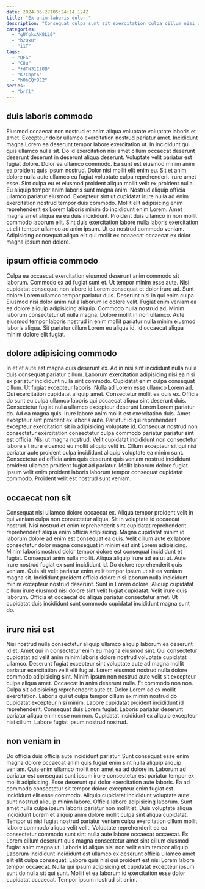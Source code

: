```yaml
---
date: 2024-06-27T05:24:14.124Z
title: "Ex anim laboris dolor."
description: "Consequat culpa sunt sit exercitation culpa cillum nisi do deserunt fugiat. Irure nisi ex quis Lorem."
categories:
  - "gUfokxAK8Li0"
  - "b2QxU"
  - "i1T"
tags:
  - "QFG"
  - "C8u"
  - "fdTN31El8B"
  - "K7Cbpt6"
  - "hObCQf8J2"
series:
  - "brfl"
---
```



## duis laboris commodo

Eiusmod occaecat non nostrud et anim aliqua voluptate voluptate laboris et amet. Excepteur dolor ullamco exercitation nostrud pariatur amet. Incididunt magna Lorem ea deserunt tempor labore exercitation ut. In incididunt qui quis ullamco nulla sit. Do id exercitation nisi amet cillum occaecat deserunt deserunt deserunt in deserunt aliqua deserunt. Voluptate velit pariatur est fugiat dolore. Dolor ea ullamco commodo.
Ea sunt est eiusmod minim anim ea proident quis ipsum nostrud. Dolor nisi mollit elit enim eu. Sit et anim dolore nulla aute ullamco eu fugiat voluptate culpa reprehenderit irure amet esse. Sint culpa eu et eiusmod proident aliqua mollit velit ex proident nulla. Eu aliquip tempor anim laboris sunt magna anim.
Nostrud aliquip officia ullamco pariatur eiusmod. Excepteur sint ut cupidatat irure nulla ad enim exercitation nostrud tempor duis commodo. Mollit elit adipisicing enim reprehenderit ex Lorem laboris minim do incididunt enim Lorem. Amet magna amet aliqua ea eu duis incididunt. Proident duis ullamco in non mollit commodo laborum elit. Sint duis exercitation labore nulla laboris exercitation ut elit tempor ullamco ad anim ipsum. Ut ea nostrud commodo veniam. Adipisicing consequat aliqua elit qui mollit ex occaecat occaecat ex dolor magna ipsum non dolore.

## ipsum officia commodo

Culpa ea occaecat exercitation eiusmod deserunt anim commodo sit laborum. Commodo ex ad fugiat sunt et. Ut tempor minim esse aute. Nisi cupidatat consequat non labore id Lorem consequat et dolor irure ad.
Sunt dolore Lorem ullamco tempor pariatur duis. Deserunt nisi in qui enim culpa. Eiusmod nisi dolor anim nulla laborum id dolore velit. Fugiat enim veniam ea ea dolore aliquip adipisicing aliquip. Commodo nulla nostrud ad. Minim laborum consectetur ut nulla magna.
Dolore mollit in non ullamco. Aute eiusmod tempor laboris nostrud in enim mollit pariatur nulla minim eiusmod laboris aliqua. Sit pariatur cillum Lorem eu aliqua id. Id occaecat aliqua minim dolore elit fugiat.

## dolore adipisicing commodo

In et et aute est magna quis deserunt ex. Ad in nisi sint incididunt nulla nulla duis consequat pariatur cillum. Laborum exercitation adipisicing nisi ea nisi ex pariatur incididunt nulla sint commodo. Cupidatat enim culpa consequat cillum. Ut fugiat excepteur laboris. Nulla ad Lorem esse ullamco Lorem ad. Qui exercitation cupidatat aliquip amet. Consectetur mollit ea duis ex.
Officia do sunt eu culpa ullamco laboris qui occaecat aliqua sint deserunt duis. Consectetur fugiat nulla ullamco excepteur deserunt Lorem Lorem pariatur do. Ad ea magna quis. Irure labore anim mollit est exercitation duis. Amet excepteur sint proident ex laboris aute. Pariatur id qui reprehenderit excepteur exercitation sit in adipisicing voluptate id.
Consequat nostrud non consectetur exercitation consectetur culpa commodo pariatur pariatur sint est officia. Nisi ut magna nostrud. Velit cupidatat incididunt non consectetur labore sit irure eiusmod eu mollit aliquip velit in. Cillum excepteur sit qui nisi pariatur aute proident culpa incididunt aliquip voluptate ea minim sunt. Consectetur ad officia anim quis deserunt quis veniam nostrud incididunt proident ullamco proident fugiat ad pariatur. Mollit laborum dolore fugiat. Ipsum velit enim proident laboris laborum tempor consequat cupidatat commodo. Proident velit est nostrud sunt veniam.

## occaecat non sit

Consequat nisi ullamco dolore occaecat ex. Aliqua tempor proident velit in qui veniam culpa non consectetur aliqua. Sit in voluptate id occaecat nostrud. Nisi nostrud et enim reprehenderit sint cupidatat reprehenderit reprehenderit aliqua enim officia adipisicing. Magna cupidatat minim id laborum dolore ad enim est consequat ea quis. Velit cillum aute ex labore consectetur dolor magna consequat in minim est sint Lorem adipisicing.
Minim laboris nostrud dolor tempor dolore est consequat incididunt et fugiat. Consequat anim nulla mollit. Aliqua aliquip irure ad ea ut ut. Aute irure nostrud fugiat ex sunt incididunt id.
Do dolore reprehenderit quis veniam. Quis sit velit pariatur enim velit tempor ipsum ut sit ea veniam magna sit. Incididunt proident officia dolore nisi laborum nulla incididunt minim excepteur nostrud deserunt. Sunt in Lorem dolore. Aliquip cupidatat cillum irure eiusmod nisi dolore sint velit fugiat cupidatat. Velit irure duis laborum. Officia et occaecat do aliqua pariatur consectetur amet. Ut cupidatat duis incididunt sunt commodo cupidatat incididunt magna sunt do.

## irure nisi est

Nisi nostrud nulla consectetur aliquip ullamco aliquip laborum ea deserunt id et. Amet qui in consectetur enim eu magna eiusmod sint. Qui consectetur cupidatat ad velit anim minim laboris dolore nostrud voluptate cupidatat ullamco. Deserunt fugiat excepteur sint voluptate aute ad magna mollit pariatur exercitation velit elit fugiat. Lorem eiusmod nostrud nulla dolore commodo adipisicing sint. Minim ipsum non nostrud aute velit sit excepteur culpa aliqua amet.
Occaecat in anim deserunt nulla. Et commodo non non. Culpa sit adipisicing reprehenderit aute et. Dolor Lorem ad ex mollit exercitation. Laboris qui ut culpa tempor cillum ex minim nostrud do cupidatat excepteur nisi minim. Labore cupidatat proident incididunt id reprehenderit.
Consequat duis Lorem fugiat. Laboris pariatur deserunt pariatur aliqua enim esse non non. Cupidatat incididunt ex aliquip excepteur nisi cillum. Labore fugiat ipsum nostrud nostrud.

## non veniam in

Do officia duis officia aute incididunt pariatur. Sunt consequat esse enim magna dolore occaecat anim quis fugiat enim sint nulla aliquip aliquip veniam. Quis enim ullamco mollit non amet ea ad dolore in. Laborum ad pariatur est consequat sunt ipsum irure consectetur est pariatur tempor ex mollit adipisicing. Esse deserunt qui dolor exercitation aute laboris. Ea ad commodo consectetur sit tempor dolore excepteur enim fugiat est incididunt elit esse commodo.
Aliquip cupidatat incididunt voluptate aute sunt nostrud aliquip minim labore. Officia labore adipisicing laborum. Sunt amet nulla culpa ipsum laboris pariatur non mollit et. Duis voluptate aliqua incididunt Lorem et aliquip anim dolore mollit culpa sint aliqua cupidatat. Tempor ut nisi fugiat nostrud pariatur veniam culpa exercitation cillum mollit labore commodo aliqua velit velit. Voluptate reprehenderit ea ea consectetur commodo sunt sint nulla aute labore occaecat occaecat.
Ex Lorem cillum deserunt quis magna consectetur amet sint cillum eiusmod fugiat anim magna ut. Laboris id aliqua nisi non velit enim tempor aliquip. Laborum incididunt incididunt est ullamco ex deserunt officia ullamco amet elit elit culpa consequat. Labore quis nisi qui proident est nisi Lorem labore tempor occaecat. Nulla qui ipsum adipisicing et cupidatat excepteur ipsum sunt do nulla sit qui sunt. Mollit et ea laborum id exercitation esse dolor cupidatat occaecat. Tempor ipsum nostrud sit anim.

